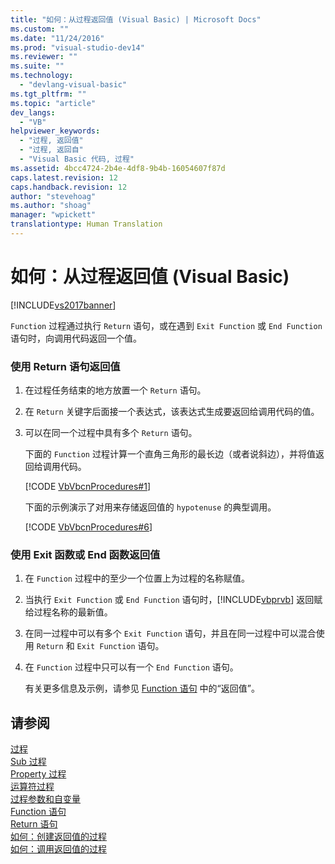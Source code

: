 ```yaml
---
title: "如何：从过程返回值 (Visual Basic) | Microsoft Docs"
ms.custom: ""
ms.date: "11/24/2016"
ms.prod: "visual-studio-dev14"
ms.reviewer: ""
ms.suite: ""
ms.technology: 
  - "devlang-visual-basic"
ms.tgt_pltfrm: ""
ms.topic: "article"
dev_langs: 
  - "VB"
helpviewer_keywords: 
  - "过程, 返回值"
  - "过程, 返回自"
  - "Visual Basic 代码, 过程"
ms.assetid: 4bcc4724-2b4e-4df8-9b4b-16054607f87d
caps.latest.revision: 12
caps.handback.revision: 12
author: "stevehoag"
ms.author: "shoag"
manager: "wpickett"
translationtype: Human Translation
---
```

# 如何：从过程返回值 (Visual Basic)
[!INCLUDE[vs2017banner](../../../../csharp/includes/vs2017banner.md)]

`Function` 过程通过执行 `Return` 语句，或在遇到 `Exit Function` 或 `End Function` 语句时，向调用代码返回一个值。  
  
### 使用 Return 语句返回值  
  
1.  在过程任务结束的地方放置一个 `Return` 语句。  
  
2.  在 `Return` 关键字后面接一个表达式，该表达式生成要返回给调用代码的值。  
  
3.  可以在同一个过程中具有多个 `Return` 语句。  
  
     下面的 `Function` 过程计算一个直角三角形的最长边（或者说斜边），并将值返回给调用代码。  
  
     [!CODE [VbVbcnProcedures#1](../CodeSnippet/VS_Snippets_VBCSharp/VbVbcnProcedures#1)]  
  
     下面的示例演示了对用来存储返回值的 `hypotenuse` 的典型调用。  
  
     [!CODE [VbVbcnProcedures#6](../CodeSnippet/VS_Snippets_VBCSharp/VbVbcnProcedures#6)]  
  
### 使用 Exit 函数或 End 函数返回值  
  
1.  在 `Function` 过程中的至少一个位置上为过程的名称赋值。  
  
2.  当执行 `Exit Function` 或 `End Function` 语句时，[!INCLUDE[vbprvb](../../../../csharp/programming-guide/concepts/linq/includes/vbprvb_md.md)] 返回赋给过程名称的最新值。  
  
3.  在同一过程中可以有多个 `Exit Function` 语句，并且在同一过程中可以混合使用 `Return` 和 `Exit Function` 语句。  
  
4.  在 `Function` 过程中只可以有一个 `End Function` 语句。  
  
     有关更多信息及示例，请参见 [Function 语句](../../../../visual-basic/language-reference/statements/function-statement.md) 中的“返回值”。  
  
## 请参阅  
 [过程](../../../../visual-basic/programming-guide/language-features/procedures/index.md)   
 [Sub 过程](../../../../visual-basic/programming-guide/language-features/procedures/sub-procedures.md)   
 [Property 过程](../../../../visual-basic/programming-guide/language-features/procedures/property-procedures.md)   
 [运算符过程](../../../../visual-basic/programming-guide/language-features/procedures/operator-procedures.md)   
 [过程参数和自变量](../../../../visual-basic/programming-guide/language-features/procedures/procedure-parameters-and-arguments.md)   
 [Function 语句](../../../../visual-basic/language-reference/statements/function-statement.md)   
 [Return 语句](../../../../visual-basic/language-reference/statements/return-statement.md)   
 [如何：创建返回值的过程](../../../../visual-basic/programming-guide/language-features/procedures/how-to-create-a-procedure-that-returns-a-value.md)   
 [如何：调用返回值的过程](../../../../visual-basic/programming-guide/language-features/procedures/how-to-call-a-procedure-that-returns-a-value.md)